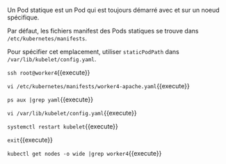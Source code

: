 Un Pod statique est un Pod qui est toujours démarré avec et sur un noeud spécifique.

Par défaut, les fichiers manifest des Pods statiques se trouve dans `/etc/kubernetes/manifests`.

Pour spécifier cet emplacement, utiliser `staticPodPath` dans `/var/lib/kubelet/config.yaml`.

`ssh root@worker4`{{execute}}

`vi /etc/kubernetes/manifests/worker4-apache.yaml`{{execute}}

`ps aux |grep yaml`{{execute}}

`vi /var/lib/kubelet/config.yaml`{{execute}}

`systemctl restart kubelet`{{execute}}

`exit`{{execute}}

`kubectl get nodes -o wide |grep worker4`{{execute}}
